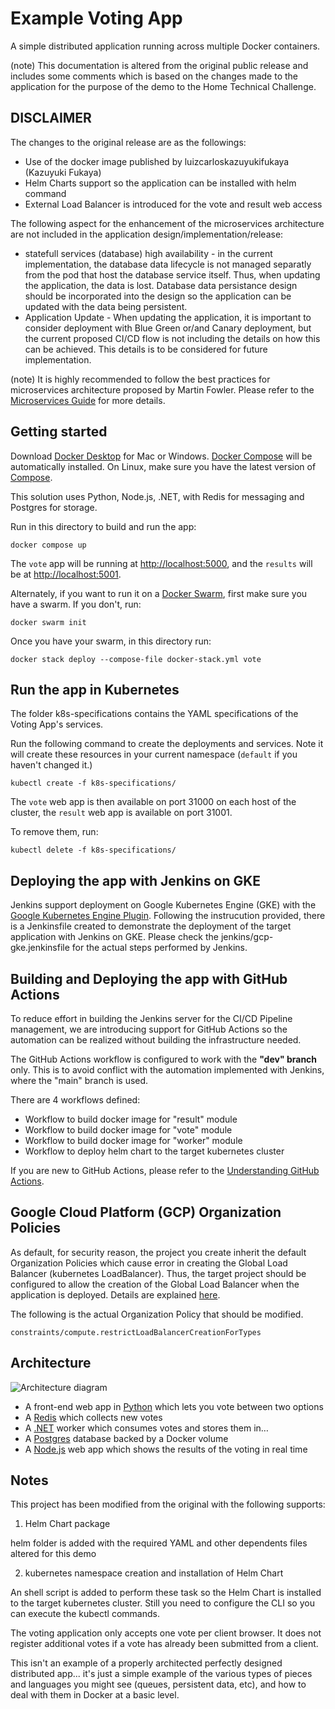 # Example Voting App

A simple distributed application running across multiple Docker containers.

(note) This documentation is altered from the original public release and
includes some comments which is based on the changes made to the application
for the purpose of the demo to the Home Technical Challenge.

## DISCLAIMER 
The changes to the original release are as the followings:
- Use of the docker image published by luizcarloskazuyukifukaya (Kazuyuki
  Fukaya)
- Helm Charts support so the application can be installed with helm command
- External Load Balancer is introduced for the vote and result web access

The following aspect for the enhancement of the microservices architecture are
not included in the application design/implementation/release:
- statefull services (database) high availability - in the current
  implementation, the database data lifecycle is not managed separatly from the pod that host the database service itself. Thus, when updating the application, the data is lost. Database data persistance design should be incorporated into the design so the application can be updated with the data being persistent.
- Application Update - When updating the application, it is important to
  consider deployment with Blue Green or/and Canary deployment, but the current
  proposed CI/CD flow is not including the details on how this can be achieved.
  This details is to be considered for future implementation.

(note) It is highly recommended to follow the best practices for microservices
architecture proposed by Martin Fowler. Please refer to the [Microservices
Guide](https://martinfowler.com/microservices/) for more details.


## Getting started

Download [Docker Desktop](https://www.docker.com/products/docker-desktop) for Mac or Windows. [Docker Compose](https://docs.docker.com/compose) will be automatically installed. On Linux, make sure you have the latest version of [Compose](https://docs.docker.com/compose/install/).

This solution uses Python, Node.js, .NET, with Redis for messaging and Postgres for storage.

Run in this directory to build and run the app:

```shell
docker compose up
```

The `vote` app will be running at [http://localhost:5000](http://localhost:5000), and the `results` will be at [http://localhost:5001](http://localhost:5001).

Alternately, if you want to run it on a [Docker Swarm](https://docs.docker.com/engine/swarm/), first make sure you have a swarm. If you don't, run:

```shell
docker swarm init
```

Once you have your swarm, in this directory run:

```shell
docker stack deploy --compose-file docker-stack.yml vote
```

## Run the app in Kubernetes

The folder k8s-specifications contains the YAML specifications of the Voting App's services.

Run the following command to create the deployments and services. Note it will create these resources in your current namespace (`default` if you haven't changed it.)

```shell
kubectl create -f k8s-specifications/
```

The `vote` web app is then available on port 31000 on each host of the cluster, the `result` web app is available on port 31001.

To remove them, run:

```shell
kubectl delete -f k8s-specifications/
```
## Deploying the app with Jenkins on GKE

Jenkins support deployment on Google Kubernetes Engine (GKE) with the [Google Kubernetes Engine Plugin](https://plugins.jenkins.io/google-kubernetes-engine/). Following the instrucution provided, there is a Jenkinsfile created to demonstrate the deployment of the target application with Jenkins on GKE. Please check the jenkins/gcp-gke.jenkinsfile for the actual steps performed by Jenkins.

## Building and Deploying the app with GitHub Actions

To reduce effort in building the Jenkins server for the CI/CD Pipeline
management, we are introducing support for GitHub Actions so the automation can
be realized without building the infrastructure needed.

The GitHub Actions workflow is configured to work with the <b>"dev" branch</b> only.
This is to avoid conflict with the automation implemented with Jenkins, where the "main" branch is used.

There are 4 workflows defined:
* Workflow to build docker image for "result" module
* Workflow to build docker image for "vote" module
* Workflow to build docker image for "worker" module
* Workflow to deploy helm chart to the target kubernetes cluster

If you are new to GitHub Actions, please refer to the [Understanding GitHub Actions](https://docs.github.com/en/actions/learn-github-actions/understanding-github-actions).

## Google Cloud Platform (GCP) Organization Policies

As default, for security reason, the project you create inherit the default
Organization Policies which cause error in creating the Global Load Balancer
(kubernetes LoadBalancer). Thus, the target project should be configured to
allow the creation of the Global Load Balancer when the application is
deployed. Details are explained [here](https://cloud.google.com/load-balancing/docs/org-policy-constraints).

The following is the actual Organization Policy that should be modified.
```
constraints/compute.restrictLoadBalancerCreationForTypes
```

## Architecture

![Architecture diagram](architecture.excalidraw.png)

* A front-end web app in [Python](/vote) which lets you vote between two options
* A [Redis](https://hub.docker.com/_/redis/) which collects new votes
* A [.NET](/worker/) worker which consumes votes and stores them in…
* A [Postgres](https://hub.docker.com/_/postgres/) database backed by a Docker volume
* A [Node.js](/result) web app which shows the results of the voting in real time

## Notes

This project has been modified from the original with the following supports:
1) Helm Chart package
  
  helm folder is added with the required YAML and other dependents files
  altered for this demo

2) kubernetes namespace creation and installation of Helm Chart
  
  An shell script is added to perform these task so the Helm Chart is installed
  to the target kubernetes cluster. Still you need to configure the CLI so you
  can execute the kubectl commands.

The voting application only accepts one vote per client browser. It does not register additional votes if a vote has already been submitted from a client.

This isn't an example of a properly architected perfectly designed distributed app... it's just a simple example of the various types of pieces and languages you might see (queues, persistent data, etc), and how to deal with them in Docker at a basic level.
